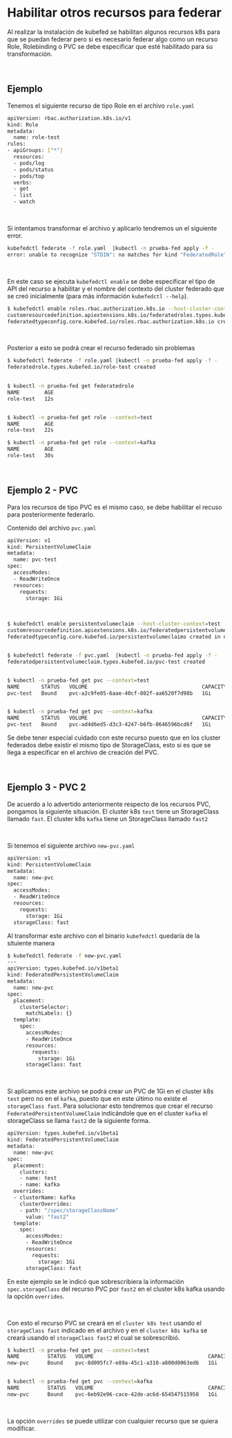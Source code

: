 # Habilitar otros recursos para federar

Al realizar la instalación de kubefed se habilitan algunos recursos k8s para que se puedan federar pero si es necesario federar algo como un recurso Role, Rolebinding o PVC se debe especificar que esté habilitado para su transformación.

<br>

## Ejemplo

Tenemos el siguiente recurso de tipo Role en el archivo `role.yaml`

```sh
apiVersion: rbac.authorization.k8s.io/v1
kind: Role
metadata:
  name: role-test
rules:
- apiGroups: ["*"]
  resources:
  - pods/log
  - pods/status
  - pods/top
  verbs:
  - get
  - list
  - watch
```

<br>

Si intentamos transformar el archivo y aplicarlo tendremos un el siguiente error.

```sh
kubefedctl federate -f role.yaml  |kubectl -n prueba-fed apply -f -
error: unable to recognize "STDIN": no matches for kind "FederatedRole" in version "types.kubefed.io/v1beta1"
```

<br>

En este caso se ejecuta `kubefedctl enable` se debe especificar el tipo de API del recurso a habilitar y el nombre del contexto del cluster federado que se creó inicialmente (para más información `kubefedctl --help`).

```sh
$ kubefedctl enable roles.rbac.authorization.k8s.io --host-cluster-context=test
customresourcedefinition.apiextensions.k8s.io/federatedroles.types.kubefed.io created
federatedtypeconfig.core.kubefed.io/roles.rbac.authorization.k8s.io created in namespace kube-federation-system
```

<br>

Posterior a esto se podrá crear el recurso federado sin problemas

```sh
$ kubefedctl federate -f role.yaml |kubectl -n prueba-fed apply -f -
federatedrole.types.kubefed.io/role-test created

 
$ kubectl -n prueba-fed get federatedrole
NAME        AGE
role-test   12s


$ kubectl -n prueba-fed get role --context=test
NAME        AGE
role-test   22s

$ kubectl -n prueba-fed get role --context=kafka
NAME        AGE
role-test   30s
```

<br>

## Ejemplo 2 - PVC

Para los recursos de tipo PVC es el mismo caso, se debe habilitar el recuso para posteriormente federarlo.

Contenido del archivo `pvc.yaml`

```sh
apiVersion: v1
kind: PersistentVolumeClaim
metadata:
  name: pvc-test
spec:
  accessModes:
  - ReadWriteOnce
  resources:
    requests:
      storage: 1Gi
```

<br>

```sh
$ kubefedctl enable persistentvolumeclaim --host-cluster-context=test
customresourcedefinition.apiextensions.k8s.io/federatedpersistentvolumeclaims.types.kubefed.io created
federatedtypeconfig.core.kubefed.io/persistentvolumeclaims created in namespace kube-federation-system


$ kubefedctl federate -f pvc.yaml  |kubectl -n prueba-fed apply -f -
federatedpersistentvolumeclaim.types.kubefed.io/pvc-test created


$ kubectl -n prueba-fed get pvc --context=test
NAME       STATUS   VOLUME                                     CAPACITY   ACCESS MODES   STORAGECLASS   AGE
pvc-test   Bound    pvc-a2c9fe05-6aae-40cf-802f-aa6520f7d98b   1Gi        RWO            fast           95s


$ kubectl -n prueba-fed get pvc --context=kafka
NAME       STATUS   VOLUME                                     CAPACITY   ACCESS MODES   STORAGECLASS   AGE
pvc-test   Bound    pvc-ad4d6ed5-d3c3-4247-b6fb-0646596bcd6f   1Gi        RWO            fast           105s
```

Se debe tener especial cuidado con este recurso puesto que en los cluster federados debe existir el mismo tipo de StorageClass, esto si es que se llega a especificar en el archivo de creación del PVC.


<br>

## Ejemplo 3 - PVC 2

De acuerdo a lo advertido anteriormente respecto de los recursos PVC, pongamos la siguiente situación.
El cluster k8s `test` tiene un StorageClass llamado `fast`.
El cluster k8s `kafka` tiene un StorageClass llamado `fast2`

<br>

Si tenemos el siguiente archivo `new-pvc.yaml`

```sh
apiVersion: v1
kind: PersistentVolumeClaim
metadata:
  name: new-pvc
spec:
  accessModes:
  - ReadWriteOnce
  resources:
    requests:
      storage: 1Gi
  storageClass: fast
```

Al transformar este archivo con el binario `kubefedctl` quedaría de la situiente manera

```sh
$ kubefedctl federate -f new-pvc.yaml 
---
apiVersion: types.kubefed.io/v1beta1
kind: FederatedPersistentVolumeClaim
metadata:
  name: new-pvc
spec:
  placement:
    clusterSelector:
      matchLabels: {}
  template:
    spec:
      accessModes:
      - ReadWriteOnce
      resources:
        requests:
          storage: 1Gi
      storageClass: fast
```

<br>

Si aplicamos este archivo se podrá crear un PVC de 1Gi en el cluster k8s `test` pero no en el `kafka`, puesto que en este último no existe el `storageClass fast`.
Para solucionar esto tendremos que crear el recurso `FederatedPersistentVolumeClaim` indicándole que en el cluster `kafka` el storageClass se llama `fast2` de la siguiente forma.

```sh
apiVersion: types.kubefed.io/v1beta1
kind: FederatedPersistentVolumeClaim
metadata:
  name: new-pvc
spec:
  placement:
    clusters:
    - name: test
    - name: kafka
  overrides:
  - clusterName: kafka
    clusterOverrides:
    - path: "/spec/storageClassName"
      value: "fast2"
  template:
    spec:
      accessModes:
      - ReadWriteOnce
      resources:
        requests:
          storage: 1Gi
      storageClass: fast
```

En este ejemplo se le indicó que sobrescribiera la información `spec.storageClass` del recurso PVC por `fast2` en el cluster k8s kafka usando la opción `overrides`.

<br>

Con esto el recurso PVC se creará en el `cluster k8s test` usando el `storageClass fast` indicado en el archivo y en el `cluster k8s kafka` se creará usando el `storageClass fast2` el cual se sobrescribió.

```sh
$ kubectl -n prueba-fed get pvc --context=test
NAME         STATUS   VOLUME                                     CAPACITY   ACCESS MODES   STORAGECLASS   AGE
new-pvc      Bound    pvc-8d095fc7-e89a-45c1-a310-a800d0063ed6   1Gi        RWO            fast           17m


$ kubectl -n prueba-fed get pvc --context=kafka
NAME         STATUS   VOLUME                                     CAPACITY   ACCESS MODES   STORAGECLASS   AGE
new-pvc      Bound    pvc-6eb92e96-cace-42de-ac6d-654547515958   1Gi        RWO            fast2          17m
```

<br>

La opción `overrides` se puede utilizar con cualquier recurso que se quiera modificar.